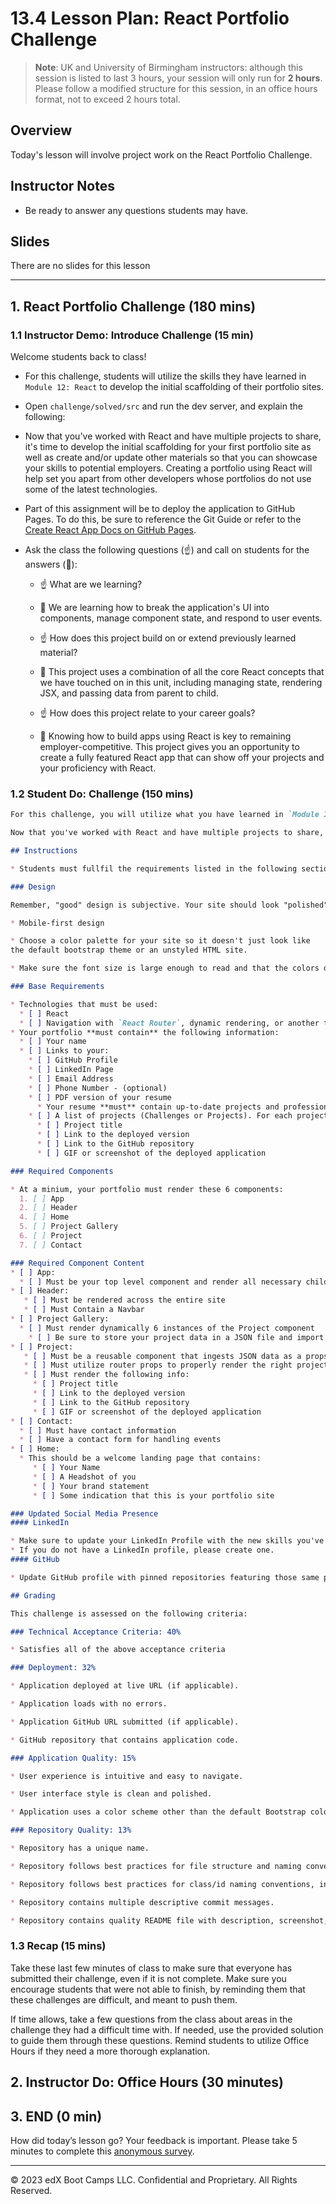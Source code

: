 # 13.4 Lesson Plan: React Portfolio Challenge

> **Note**: UK and University of Birmingham instructors: although this session is listed to last 3 hours, your session will only run for **2 hours**. Please follow a modified structure for this session, in an office hours format, not to exceed 2 hours total.

## Overview

Today's lesson will involve project work on the React Portfolio Challenge.

## Instructor Notes

* Be ready to answer any questions students may have.

## Slides

There are no slides for this lesson

---

## 1. React Portfolio Challenge (180 mins)

### 1.1 Instructor Demo: Introduce Challenge (15 min)

Welcome students back to class!

* For this challenge, students will utilize the skills they have learned in `Module 12: React` to develop the initial scaffolding of their portfolio sites.
  
* Open `challenge/solved/src` and run the dev server, and explain the following:

* Now that you've worked with React and have multiple projects to share, it's time to develop the initial scaffolding for your first portfolio site as well as create and/or update other materials so that you can showcase your skills to potential employers. Creating a portfolio using React will help set you apart from other developers whose portfolios do not use some of the latest technologies.

* Part of this assignment will be to deploy the application to GitHub Pages. To do this, be sure to reference the Git Guide or refer to the [Create React App Docs on GitHub Pages](https://create-react-app.dev/docs/deployment/#github-pages).

* Ask the class the following questions (☝️) and call on students for the answers (🙋):

  * ☝️ What are we learning?

  * 🙋 We are learning how to break the application's UI into components, manage component state, and respond to user events.

  * ☝️ How does this project build on or extend previously learned material?

  * 🙋 This project uses a combination of all the core React concepts that we have touched on in this unit, including managing state, rendering JSX, and passing data from parent to child.

  * ☝️ How does this project relate to your career goals?

  * 🙋 Knowing how to build apps using React is key to remaining employer-competitive. This project gives you an opportunity to create a fully featured React app that can show off your projects and your proficiency with React.

### 1.2 Student Do: Challenge (150 mins)

```md
For this challenge, you will utilize what you have learned in `Module 13: React` to develop the initial scaffolding of your portfolio sites.

Now that you've worked with React and have multiple projects to share, it's time to develop the initial scaffolding for your first portfolio site as well as create and/or update other materials so that you can showcase your skills to potential employers. Creating a portfolio using React will help set you apart from other developers whose portfolios do not use some of the latest technologies.

## Instructions

* Students must fullfil the requirements listed in the following sections:

### Design

Remember, "good" design is subjective. Your site should look "polished" and "professional". Here are a few guidelines on what that means:

* Mobile-first design

* Choose a color palette for your site so it doesn't just look like
the default bootstrap theme or an unstyled HTML site.

* Make sure the font size is large enough to read and that the colors don't cause eye strain.

### Base Requirements

* Technologies that must be used:
  * [ ] React
  * [ ] Navigation with `React Router`, dynamic rendering, or another third part router
* Your portfolio **must contain** the following information:
  * [ ] Your name
  * [ ] Links to your:
    * [ ] GitHub Profile
    * [ ] LinkedIn Page
    * [ ] Email Address
    * [ ] Phone Number - (optional)
    * [ ] PDF version of your resume
      * Your resume **must** contain up-to-date projects and professional experience
    * [ ] A list of projects (Challenges or Projects). For each project, make sure you have the following:
      * [ ] Project title
      * [ ] Link to the deployed version
      * [ ] Link to the GitHub repository
      * [ ] GIF or screenshot of the deployed application

### Required Components

* At a minium, your portfolio must render these 6 components:
  1. [ ] App
  2. [ ] Header
  4. [ ] Home
  5. [ ] Project Gallery
  6. [ ] Project
  7. [ ] Contact

### Required Component Content
* [ ] App:
  * [ ] Must be your top level component and render all necessary children components
* [ ] Header:
   * [ ] Must be rendered across the entire site
   * [ ] Must Contain a Navbar
* [ ] Project Gallery:
  * [ ] Must render dynamically 6 instances of the Project component
    * [ ] Be sure to store your project data in a JSON file and import it into your project
* [ ] Project:
   * [ ] Must be a reusable component that ingests JSON data as a props and renders a single instance for each project.
   * [ ] Must utilize router props to properly render the right project based on user selection
   * [ ] Must render the following info:
     * [ ] Project title
     * [ ] Link to the deployed version
     * [ ] Link to the GitHub repository
     * [ ] GIF or screenshot of the deployed application
* [ ] Contact:
  * [ ] Must have contact information
  * [ ] Have a contact form for handling events
* [ ] Home:
  * This should be a welcome landing page that contains:
     * [ ] Your Name
     * [ ] A Headshot of you
     * [ ] Your brand statement
     * [ ] Some indication that this is your portfolio site

### Updated Social Media Presence
#### LinkedIn

* Make sure to update your LinkedIn Profile with the new skills you've acquired since the last time it was updated.
* If you do not have a LinkedIn profile, please create one.
#### GitHub

* Update GitHub profile with pinned repositories featuring those same projects.

## Grading

This challenge is assessed on the following criteria: 

### Technical Acceptance Criteria: 40%

* Satisfies all of the above acceptance criteria 

### Deployment: 32%

* Application deployed at live URL (if applicable).

* Application loads with no errors.

* Application GitHub URL submitted (if applicable).

* GitHub repository that contains application code.

### Application Quality: 15%

* User experience is intuitive and easy to navigate.

* User interface style is clean and polished.

* Application uses a color scheme other than the default Bootstrap color palette.

### Repository Quality: 13%

* Repository has a unique name.

* Repository follows best practices for file structure and naming conventions.

* Repository follows best practices for class/id naming conventions, indentation, quality comments, etc.

* Repository contains multiple descriptive commit messages.

* Repository contains quality README file with description, screenshot, and link to deployed application.
```

### 1.3 Recap (15 mins)

Take these last few minutes of class to make sure that everyone has submitted their challenge, even if it is not complete. Make sure you encourage students that were not able to finish, by reminding them that these challenges are difficult, and meant to push them.

If time allows, take a few questions from the class about areas in the challenge they had a difficult time with. If needed, use the provided solution to guide them through these questions. Remind students to utilize Office Hours if they need a more thorough explanation.

## 2. Instructor Do: Office Hours (30 minutes)

## 3. END (0 min)

How did today’s lesson go? Your feedback is important. Please take 5 minutes to complete this [anonymous survey](https://forms.gle/RfcVyXiMmZQut6aJ6).

---
© 2023 edX Boot Camps LLC. Confidential and Proprietary. All Rights Reserved.
